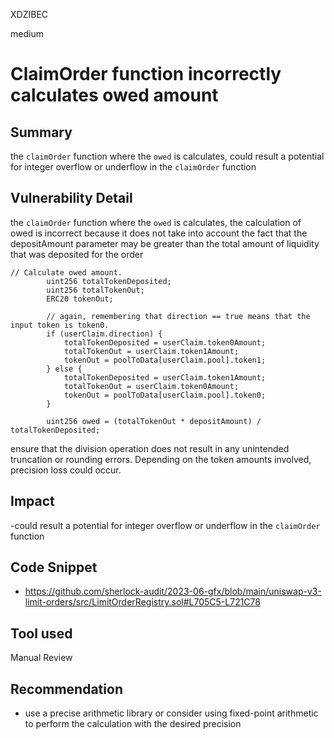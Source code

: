 XDZIBEC

medium

# ClaimOrder function incorrectly calculates owed amount

## Summary
the `claimOrder` function where the   `owed`  is calculates, could result a potential for integer overflow or underflow in the `claimOrder` function
## Vulnerability Detail
the `claimOrder` function where the   `owed`  is calculates, the calculation of owed is incorrect because it does not take into account the fact that the depositAmount parameter may be greater than the total amount of liquidity that was deposited for the order
```solidity
// Calculate owed amount.
        uint256 totalTokenDeposited;
        uint256 totalTokenOut;
        ERC20 tokenOut;

        // again, remembering that direction == true means that the input token is token0.
        if (userClaim.direction) {
            totalTokenDeposited = userClaim.token0Amount;
            totalTokenOut = userClaim.token1Amount;
            tokenOut = poolToData[userClaim.pool].token1;
        } else {
            totalTokenDeposited = userClaim.token1Amount;
            totalTokenOut = userClaim.token0Amount;
            tokenOut = poolToData[userClaim.pool].token0;
        }

        uint256 owed = (totalTokenOut * depositAmount) / totalTokenDeposited;
```
ensure that the division operation does not result in any unintended truncation or rounding errors. Depending on the token amounts involved, precision loss could occur.
## Impact
-could result a potential for integer overflow or underflow in the `claimOrder` function
## Code Snippet
- https://github.com/sherlock-audit/2023-06-gfx/blob/main/uniswap-v3-limit-orders/src/LimitOrderRegistry.sol#L705C5-L721C78
## Tool used

Manual Review

## Recommendation
- use a precise arithmetic library or consider using fixed-point arithmetic to perform the calculation with the desired precision